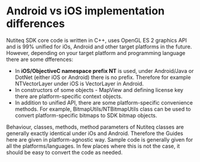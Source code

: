 # Android vs iOS implementation differences

Nutiteq SDK core code is written in C++, uses OpenGL ES 2 graphics API and is 99% unified for iOs, Android and other target platforms in the future. However, depending on your target platform and programming language there are some dfferences:

 * In **iOS/ObjectiveC namespace prefix NT** is used, under Android/Java or DotNet (either iOS or Android) there is no prefix. Therefore for example NTVectorLayer under iOS is VectorLayer in Android.
 * In constructors of some objects - MapView and defining license key there are platform-specific context objects.
 * In addition to unified API, there are some platform-specific convenience methods. For example, BitmapUtils/NTBitmapUtils class can be used to convert platform-specific bitmaps to SDK bitmap objects. 
 
Behaviour, classes, methods, method parameters of Nutiteq classes are generally exactly identical under iOs and Android. Therefore the Guides here are given in platform-agnostic way. Sample code is generally given for all the platforms/languages. In few places where this is not the case, it should be easy to convert the code as needed.
